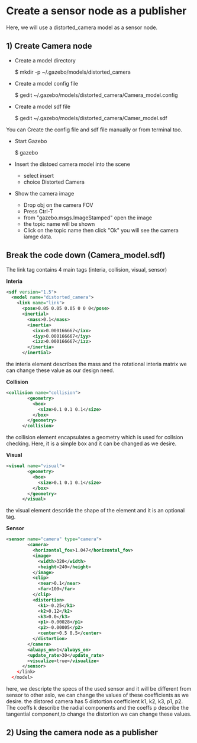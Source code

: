 # Create a sensor node as a publisher

Here, we will use a distorted_camera model as a sensor node.

## 1) Create Camera node

* Create a model directory 
  
  $ mkdir -p ~/.gazebo/models/distorted_camera

* Create a model config file
  
  $ gedit ~/.gazebo/models/distorted_camera/Camera_model.config  

* Create a model sdf file
  
  $ gedit ~/.gazebo/models/distorted_camera/Camer_model.sdf

You can Create the config file and sdf file manually or from terminal too.

* Start Gazebo
  
  $ gazebo

* Insert the distoed camera model into the scene 
  
   * select insert
   * choice Distorted Camera

* Show the camera image 

   * Drop obj on the camera FOV
   * Press Ctrl-T 
   * from "gazebo.msgs.ImageStamped" open the image
   * the topic name will be shown 
   * Click on the topic name then click "Ok" you will see the camera iamge data.

## Break the code down (Camera_model.sdf)

The link tag contains 4 main tags (interia, collision, visual, sensor)

**Interia**

```xml
<sdf version="1.5">
  <model name="distorted_camera">
    <link name="link">
      <pose>0.05 0.05 0.05 0 0 0</pose>
      <inertial>
        <mass>0.1</mass>
        <inertia>
          <ixx>0.000166667</ixx>
          <iyy>0.000166667</iyy>
          <izz>0.000166667</izz>
        </inertia>
      </inertial>

```

the interia element describes the mass and the rotational interia matrix we can change these value as our design need.

**Collision**

```xml
<collision name="collision">
        <geometry>
          <box>
            <size>0.1 0.1 0.1</size>
          </box>
        </geometry>
      </collision>
```

the collision element encapsulates a geometry which is used for collsion checking. Here, it is a simple box and it can be changed as we desire.

**Visual**

```xml
<visual name="visual">
        <geometry>
          <box>
            <size>0.1 0.1 0.1</size>
          </box>
        </geometry>
      </visual>
```

the visual element descride the shape of the element and it is an optional tag.

**Sensor**

```xml
<sensor name="camera" type="camera">
        <camera>
          <horizontal_fov>1.047</horizontal_fov>
          <image>
            <width>320</width>
            <height>240</height>
          </image>
          <clip>
            <near>0.1</near>
            <far>100</far>
          </clip>
          <distortion>
            <k1>-0.25</k1>
            <k2>0.12</k2>
            <k3>0.0</k3>
            <p1>-0.00028</p1>
            <p2>-0.00005</p2>
            <center>0.5 0.5</center>
          </distortion>
        </camera>
        <always_on>1</always_on>
        <update_rate>30</update_rate>
        <visualize>true</visualize>
      </sensor>
    </link>
  </model>
```
here, we descripte the specs of the used sensor and it will be different from sensor to other aslo, we can change the values of these coefficients as we desire.
the distored camera has 5 distortion coefficient k1, k2, k3, p1, p2. The coeffs k describe the radial components and the coeffs p describe the tangential component,to change the distortion we can change these values.

## 2) Using the camera node as a publisher